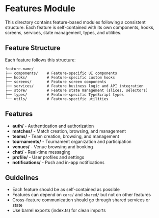 # Features Module

This directory contains feature-based modules following a consistent structure. Each feature is self-contained with its own components, hooks, screens, services, state management, types, and utilities.

## Feature Structure

Each feature follows this structure:
```
feature-name/
├── components/    # Feature-specific UI components
├── hooks/         # Feature-specific custom hooks
├── screens/       # Feature screen components
├── services/      # Feature business logic and API integration
├── store/         # Feature state management (slices, selectors)
├── types/         # Feature-specific TypeScript types
└── utils/         # Feature-specific utilities
```

## Features

- **auth/** - Authentication and authorization
- **matches/** - Match creation, browsing, and management
- **teams/** - Team creation, browsing, and management
- **tournaments/** - Tournament organization and participation
- **venues/** - Venue browsing and booking
- **chat/** - Real-time messaging
- **profile/** - User profiles and settings
- **notifications/** - Push and in-app notifications

## Guidelines

- Each feature should be as self-contained as possible
- Features can depend on `core/` and `shared/` but not on other features
- Cross-feature communication should go through shared services or state
- Use barrel exports (index.ts) for clean imports
